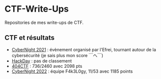 # CTF-Write-Ups

Repositories de mes write-ups de CTF.

## CTF et résultats

- [CyberNight 2021]() : évènement organisé par l'Efrei, tournant autour de la cybersécurité (je sais plus mon score ￣へ￣)
- [HackDay]() : pas de classement
- [404CTF]() : 736/2460 avec 2098 pts
- [CyberNight 2022]() : équipe F4k3L0gy, 11/53 avec 1185 points

